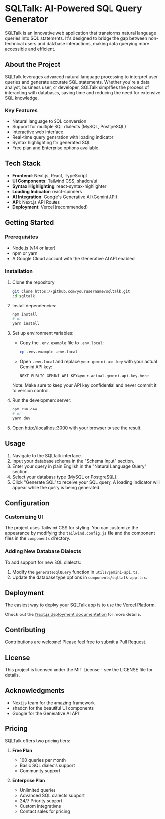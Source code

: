 # SQLTalk: AI-Powered SQL Query Generator

SQLTalk is an innovative web application that transforms natural language queries into SQL statements. It's designed to bridge the gap between non-technical users and database interactions, making data querying more accessible and efficient.

## About the Project

SQLTalk leverages advanced natural language processing to interpret user queries and generate accurate SQL statements. Whether you're a data analyst, business user, or developer, SQLTalk simplifies the process of interacting with databases, saving time and reducing the need for extensive SQL knowledge.

### Key Features

- Natural language to SQL conversion
- Support for multiple SQL dialects (MySQL, PostgreSQL)
- Interactive web interface
- Real-time query generation with loading indicator
- Syntax highlighting for generated SQL
- Free plan and Enterprise options available

## Tech Stack

- **Frontend**: Next.js, React, TypeScript
- **UI Components**: Tailwind CSS, shadcn/ui
- **Syntax Highlighting**: react-syntax-highlighter
- **Loading Indicator**: react-spinners
- **AI Integration**: Google's Generative AI (Gemini API)
- **API**: Next.js API Routes
- **Deployment**: Vercel (recommended)

## Getting Started

### Prerequisites

- Node.js (v14 or later)
- npm or yarn
- A Google Cloud account with the Generative AI API enabled

### Installation

1. Clone the repository:
   ```bash
   git clone https://github.com/yourusername/sqltalk.git
   cd sqltalk
   ```

2. Install dependencies:
   ```bash
   npm install
   # or
   yarn install
   ```

3. Set up environment variables:
   - Copy the `.env.example` file to `.env.local`:
     ```bash
     cp .env.example .env.local
     ```
   - Open `.env.local` and replace `your-gemini-api-key` with your actual Gemini API key:
     ```
     NEXT_PUBLIC_GEMINI_API_KEY=your-actual-gemini-api-key-here
     ```
   
   Note: Make sure to keep your API key confidential and never commit it to version control.

4. Run the development server:
   ```bash
   npm run dev
   # or
   yarn dev
   ```

5. Open [http://localhost:3000](http://localhost:3000) with your browser to see the result.

## Usage

1. Navigate to the SQLTalk interface.
2. Input your database schema in the "Schema Input" section.
3. Enter your query in plain English in the "Natural Language Query" section.
4. Select your database type (MySQL or PostgreSQL).
5. Click "Generate SQL" to receive your SQL query. A loading indicator will appear while the query is being generated.

## Configuration

### Customizing UI

The project uses Tailwind CSS for styling. You can customize the appearance by modifying the `tailwind.config.js` file and the component files in the `components` directory.

### Adding New Database Dialects

To add support for new SQL dialects:

1. Modify the `generateSqlQuery` function in `utils/gemini-api.ts`.
2. Update the database type options in `components/sqltalk-app.tsx`.

## Deployment

The easiest way to deploy your SQLTalk app is to use the [Vercel Platform](https://vercel.com/new?utm_medium=default-template&filter=next.js&utm_source=create-next-app&utm_campaign=create-next-app-readme).

Check out the [Next.js deployment documentation](https://nextjs.org/docs/app/building-your-application/deploying) for more details.

## Contributing

Contributions are welcome! Please feel free to submit a Pull Request.

## License

This project is licensed under the MIT License - see the LICENSE file for details.

## Acknowledgments

- Next.js team for the amazing framework
- shadcn for the beautiful UI components
- Google for the Generative AI API

## Pricing

SQLTalk offers two pricing tiers:

1. **Free Plan**
   - 100 queries per month
   - Basic SQL dialects support
   - Community support

2. **Enterprise Plan**
   - Unlimited queries
   - Advanced SQL dialects support
   - 24/7 Priority support
   - Custom integrations
   - Contact sales for pricing
